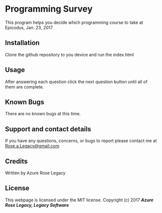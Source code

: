 # Programming Survey
This program helps you decide which programming course to take at Epicodus, Jan. 23, 2017
## Installation
Clone the github repository to you device and run the index.html
## Usage
After answering each question click the next question button until all of them are complete.
## Known Bugs
There are no known bugs at this time.
## Support and contact details
If you have any questions, concerns, or bugs to report please contact me at Rose.a.Legacy@gmail.com
## Credits
Written by Azure Rose Legacy
## License
This webpage is licensed under the MIT license.
Copyright (c) 2017 **_Azure Rose Legacy, Legacy Software_**
